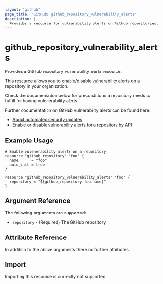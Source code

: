 ```yaml
---
layout: "github"
page_title: "GitHub: github_repository_vulnerability_alerts"
description: |-
  Provides a resource for vulnerability alerts on Github repositories.
---
```


# github_repository_vulnerability_alerts

Provides a GitHub repository vulnerability alerts resource.

This resource allows you to enable/disable vulnerability alerts on a repository in your organization. 

Check the documentation below for preconditions a repository needs to fulfill for having vulenerability alerts.

Further documentation on GitHub vulnerability alerts can be found here:

- [About automated security updates](https://help.github.com/en/github/managing-security-vulnerabilities/configuring-automated-security-updates#about-automated-security-updates)
- [Enable or disable vulnerability alerts for a repository by API](https://developer.github.com/changes/2019-04-24-vulnerability-alerts/)

## Example Usage

```hcl
# Enable vulenerability alerts on a repository
resource "github_repository" "foo" {
  name      = "foo"
  auto_init = true
}

resource "github_repository_vulnerability_alerts" "foo" {
  repository = "${github_repository.foo.name}"
}
```

## Argument Reference

The following arguments are supported:

* `repository` - (Required) The GitHub repository

## Attribute Reference

In addition to the above arguments there no further attributes.

## Import

Importing this resource is currently not supported.
